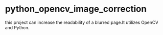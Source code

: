 # python_opencv_image_correction
this project can increase the readability of a blurred page.It utilizes OpenCV and Python.

